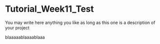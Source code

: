 # Tutorial_Week11_Test
You may write here anything you like as long as this one is a description of your project


blaaaaablaaaablaaa

